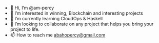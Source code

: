 - 👋 Hi, I’m @am-percy
- 👀 I’m interested in winning, Blockchain and interesting projects 
- 🌱 I’m currently learning CloudOps & Haskell
- 💞️ I’m looking to collaborate on any project that helps you bring your project to life. 
- 📫 How to reach me abahopercy@gmail.com 

<!---
am-percy/am-percy is a ✨ special ✨ repository because its `README.md` (this file) appears on your GitHub profile.
You can click the Preview link to take a look at your changes.
--->
